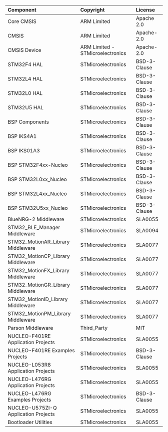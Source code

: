 | Component                                | Copyright            | License   |
|:---------                                |:-------              |:----------|
| Core CMSIS                               | ARM Limited          | Apache 2.0 |
| CMSIS                                    | ARM Limited          | Apache-2.0 |
| CMSIS Device                             | ARM Limited - STMicroelectronics   | Apache-2.0 |
| STM32F4 HAL                              | STMicroelectronics   | BSD-3-Clause |
| STM32L4 HAL                              | STMicroelectronics   | BSD-3-Clause |
| STM32L0 HAL                              | STMicroelectronics   | BSD-3-Clause |
| STM32U5 HAL                              | STMicroelectronics   | BSD-3-Clause |
| BSP Components                           | STMicroelectronics   | BSD-3-Clause |
| BSP IKS4A1                               | STMicroelectronics   | BSD-3-Clause |
| BSP IKS01A3                              | STMicroelectronics   | BSD-3-Clause |
| BSP STM32F4xx-Nucleo                     | STMicroelectronics   | BSD-3-Clause |
| BSP STM32L0xx_Nucleo                     | STMicroelectronics   | BSD-3-Clause |
| BSP STM32L4xx_Nucleo                     | STMicroelectronics   | BSD-3-Clause |
| BSP STM32U5xx_Nucleo                     | STMicroelectronics   | BSD-3-Clause |
| BlueNRG-2 Middleware                     | STMicroelectronics   | SLA0055 |
| STM32_BLE_Manager Middleware             | STMicroelectronics   | SLA0094 |
| STM32_MotionAR_Library Middleware        | STMicroelectronics   | SLA0077 |
| STM32_MotionCP_Library Middleware        | STMicroelectronics   | SLA0077 |
| STM32_MotionFX_Library Middleware        | STMicroelectronics   | SLA0077 |
| STM32_MotionGR_Library Middleware        | STMicroelectronics   | SLA0077 |
| STM32_MotionID_Library Middleware        | STMicroelectronics   | SLA0077 |
| STM32_MotionPM_Library Middleware        | STMicroelectronics   | SLA0077 |
| Parson Middleware                        | Third_Party          | MIT     |
| NUCLEO-F401RE Application Projects       | STMicroelectronics   | SLA0055 |
| NUCLEO-F401RE Examples Projects          | STMicroelectronics   | BSD-3-Clause |
| NUCLEO-L053R8 Application Projects       | STMicroelectronics   | SLA0055 |
| NUCLEO-L476RG Application Projects       | STMicroelectronics   | SLA0055 |
| NUCLEO-L476RG Examples Projects          | STMicroelectronics   | BSD-3-Clause |
| NUCLEO-U575ZI-Q Application Projects     | STMicroelectronics   | SLA0055 |
| Bootloader Utilities                     | STMicroelectronics   | SLA0055 | 

